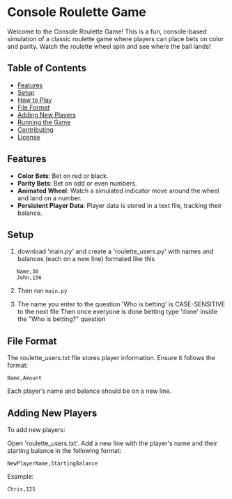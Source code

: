 # Console Roulette Game

Welcome to the Console Roulette Game! This is a fun, console-based simulation of a classic roulette game where players can place bets on color and parity. Watch the roulette wheel spin and see where the ball lands!

## Table of Contents

- [Features](#features)
- [Setup](#setup)
- [How to Play](#how-to-play)
- [File Format](#file-format)
- [Adding New Players](#adding-new-players)
- [Running the Game](#running-the-game)
- [Contributing](#contributing)
- [License](#license)

## Features

- **Color Bets**: Bet on red or black.
- **Parity Bets**: Bet on odd or even numbers.
- **Animated Wheel**: Watch a simulated indicator move around the wheel and land on a number.
- **Persistent Player Data**: Player data is stored in a text file, tracking their balance.

## Setup

1. download 'main.py' and create a 'roulette_users.py' with names and balances (each on a new line) formated like this
```
   Name,30
   John,156
   ```
2. Then run ```main.py```

3. The name you enter to the question 'Who is betting' is CASE-SENSITIVE to the next file
   Then once everyone is done betting type 'done' inside the "Who is betting?" question

## File Format
The roulette_users.txt file stores player information. Ensure it follows the format:

```
Name,Amount
```
Each player’s name and balance should be on a new line.

## Adding New Players
To add new players:

Open 'roulette_users.txt'.
Add a new line with the player's name and their starting balance in the following format:
```
NewPlayerName,StartingBalance
```
Example:
```
Chris,125
```
